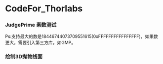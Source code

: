 # CodeFor_Thorlabs
### JudgePrime 素数测试
Ps:支持最大的数是18446744073709551615(0xFFFFFFFFFFFFFFFF)，如果数更大，需要引入第三方库，如GMP。
### 绘制3D抛物线面
